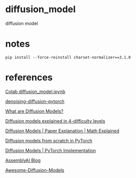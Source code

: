 # diffusion_model
diffusion model

# notes

`pip install --force-reinstall charset-normalizer==3.1.0`

# references

[Colab diffusion_model.ipynb](https://colab.research.google.com/drive/1sjy9odlSSy0RBVgMTgP7s99NXsqglsUL?usp=sharing#scrollTo=LQnlc27k7Aiw)

[denoising-diffusion-pytorch](https://github.com/lucidrains/denoising-diffusion-pytorch)

[What are Diffusion Models?](https://www.youtube.com/watch?v=fbLgFrlTnGU)

[Diffusion models explained in 4-difficulty levels](https://www.youtube.com/watch?v=yTAMrHVG1ew)

[Diffusion Models | Paper Explanation | Math Explained](https://www.youtube.com/watch?v=HoKDTa5jHvg)

[Diffusion models from scratch in PyTorch](https://www.youtube.com/watch?v=a4Yfz2FxXiY)

[Diffusion Models | PyTorch Implementation](https://www.youtube.com/watch?v=TBCRlnwJtZU)

[AssemblyAI Blog](https://www.assemblyai.com/blog)

[Awesome-Diffusion-Models](https://github.com/diff-usion/Awesome-Diffusion-Models)
